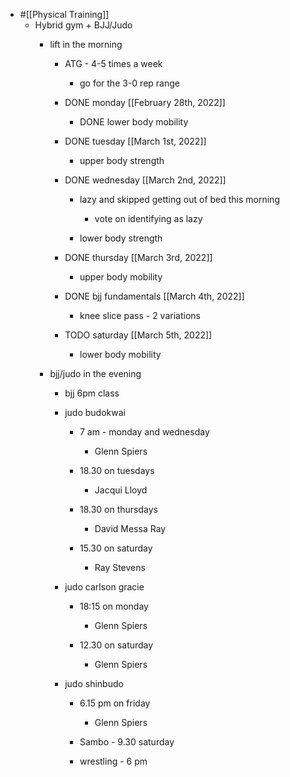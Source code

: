 - #[[Physical Training]]
	 - Hybrid gym + BJJ/Judo
		 - lift in the morning
			 - ATG - 4-5 times a week
				 - go for the 3-0 rep range

			 - DONE monday [[February 28th, 2022]]
				 - DONE lower body mobility

			 - DONE tuesday [[March 1st, 2022]]
				 - upper body strength

			 - DONE wednesday [[March 2nd, 2022]]
				 - lazy and skipped getting out of bed this morning
					 - vote on identifying as lazy

				 - lower body strength

			 - DONE thursday [[March 3rd, 2022]]
				 - upper body mobility

			 - DONE bjj fundamentals [[March 4th, 2022]]
				 - knee slice pass - 2 variations

			 - TODO saturday [[March 5th, 2022]]
				 - lower body mobility

		 - bjj/judo in the evening
			 - bjj 6pm class

			 - judo budokwai
				 - 7 am - monday and wednesday
					 - Glenn Spiers

				 - 18.30 on tuesdays
					 - Jacqui Lloyd

				 - 18.30 on thursdays
					 - David Messa Ray

				 - 15.30 on saturday
					 - Ray Stevens

			 - judo carlson gracie
				 - 18:15 on monday
					 - Glenn Spiers

				 - 12.30 on saturday
					 - Glenn Spiers

			 - judo shinbudo
				 - 6.15 pm on friday
					 - Glenn Spiers

				 - Sambo - 9.30 saturday

				 - wrestling  - 6 pm
